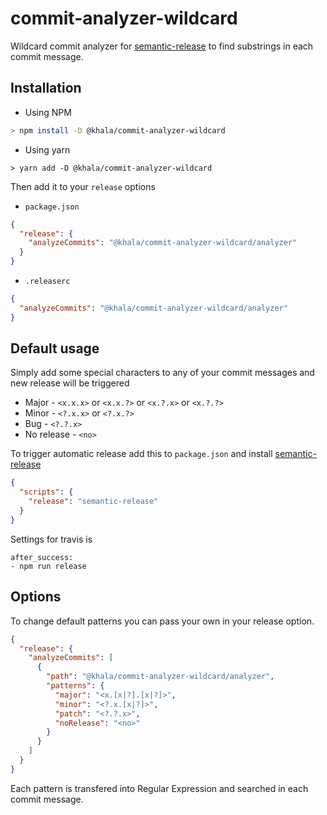 # commit-analyzer-wildcard
Wildcard commit analyzer for [semantic-release](https://github.com/semantic-release/semantic-release) to find substrings in each commit message.

## Installation
* Using NPM
```bash
> npm install -D @khala/commit-analyzer-wildcard
```
* Using yarn
```
> yarn add -D @khala/commit-analyzer-wildcard
```

Then add it to your `release` options

* `package.json`
```JSON
{
  "release": {
    "analyzeCommits": "@khala/commit-analyzer-wildcard/analyzer"
  }
}
```
* `.releaserc`
```JSON
{
  "analyzeCommits": "@khala/commit-analyzer-wildcard/analyzer"  
}
```

## Default usage
Simply add some special characters to any of your commit messages and new release will be triggered
* Major - `<x.x.x>` or `<x.x.?>` or `<x.?.x>` or `<x.?.?>`
* Minor - `<?.x.x>` or `<?.x.?>`
* Bug - `<?.?.x>`
* No release - `<no>`

To trigger automatic release add this to `package.json` and install [semantic-release](https://www.npmjs.com/package/semantic-release)
```JSON
{
  "scripts": {
    "release": "semantic-release"
  }
}
```

Settings for travis is
```YML
after_success:
- npm run release
```

## Options

To change default patterns you can pass your own in your release option.
```JSON
{
  "release": {
    "analyzeCommits": [
      {
        "path": "@khala/commit-analyzer-wildcard/analyzer",
        "patterns": {
          "major": "<x.[x|?].[x|?]>",
          "minor": "<?.x.[x|?]>",
          "patch": "<?.?.x>",
          "noRelease": "<no>"
        } 
      }
    ]
  }
}
```

Each pattern is transfered into Regular Expression and searched in each commit message.
